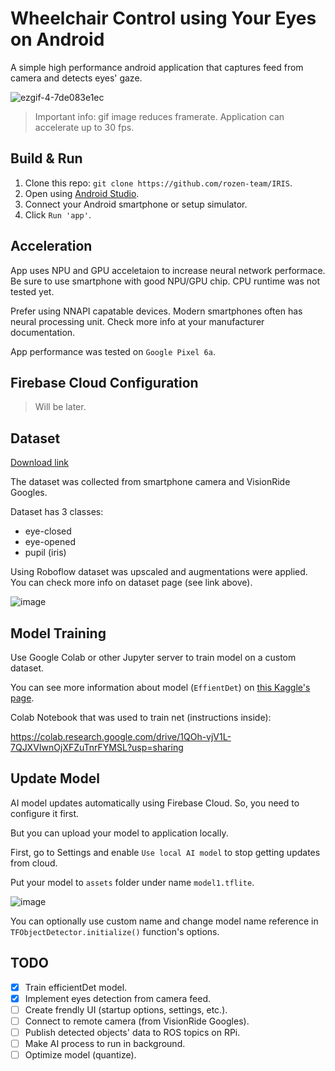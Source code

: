 # Wheelchair Control using Your Eyes on Android

A simple high performance android application that captures feed from camera and detects eyes' gaze.

![ezgif-4-7de083e1ec](https://github.com/rozen-team/IRIS/assets/43082655/585ec21b-af57-42c6-9c68-a134eb08f48b)

> Important info: gif image reduces framerate. Application can accelerate up to 30 fps.

## Build & Run

1. Clone this repo: `git clone https://github.com/rozen-team/IRIS`.
2. Open using [Android Studio](https://developer.android.com/studio).
3. Connect your Android smartphone or setup simulator.
4. Click `Run 'app'`.

## Acceleration

App uses NPU and GPU acceletaion to increase neural network performace. Be sure to use smartphone with good NPU/GPU chip. CPU runtime was not tested yet.

Prefer using NNAPI capatable devices. Modern smartphones often has neural processing unit. Check more info at your manufacturer documentation.

App performance was tested on `Google Pixel 6a`.

## Firebase Cloud Configuration

> Will be later.

## Dataset

[Download link](https://app.roboflow.com/pedro-etuzo/iris-qcubp/4)

The dataset was collected from smartphone camera and VisionRide Googles. 

Dataset has 3 classes:

- eye-closed
- eye-opened
- pupil (iris)

Using Roboflow dataset was upscaled and augmentations were applied. You can check more info on dataset page (see link above).

![image](https://github.com/rozen-team/IRIS/assets/43082655/dd5d0072-921b-41f3-bbcc-0937f36b7a49)

## Model Training

Use Google Colab or other Jupyter server to train model on a custom dataset.

You can see more information about model (`EffientDet`) on [this Kaggle's page](https://www.kaggle.com/models/tensorflow/efficientdet).

Colab Notebook that was used to train net (instructions inside):

https://colab.research.google.com/drive/1QOh-vjV1L-7QJXVIwnOjXFZuTnrFYMSL?usp=sharing

## Update Model

AI model updates automatically using Firebase Cloud. So, you need to configure it first.

But you can upload your model to application locally. 

First, go to Settings and enable `Use local AI model` to stop getting updates from cloud.

Put your model to `assets` folder under name `model1.tflite`. 

![image](https://github.com/rozen-team/IRIS/assets/43082655/64b173b2-3b45-49ff-aadc-ddfd0dbd995d)

You can optionally use custom name and change model name reference in `TFObjectDetector.initialize()` function's options.

## TODO

- [x] Train efficientDet model.
- [x] Implement eyes detection from camera feed.
- [ ] Create frendly UI (startup options, settings, etc.).
- [ ] Connect to remote camera (from VisionRide Googles).
- [ ] Publish detected objects' data to ROS topics on RPi.
- [ ] Make AI process to run in background.
- [ ] Optimize model (quantize).
